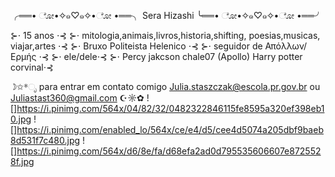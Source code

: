 ╭══• ೋ•✧๑♡๑✧•ೋ •══╮
     Sera Hizashi
╰══• ೋ•✧๑♡๑✧•ೋ •══╯ 

⊱⋅ 15 anos ⋅⊰
⊱⋅ mitologia,animais,livros,historia,shifting, poesias,musicas, viajar,artes ⋅⊰
⊱⋅ Bruxo Politeista Helenico ⋅⊰
⊱⋅ seguidor de Απόλλων/Ερμής ⋅⊰
⊱⋅ ele/dele⋅⊰
⊱⋅ Percy jakcson chale07 (Apollo) 
   Harry potter corvinal⋅⊰

☽✩*ೃ para entrar em contato comigo  Julia.staszczak@escola.pr.gov.br    ou   Juliastast360@gmail.com ☪☼✿
![]https://i.pinimg.com/564x/04/82/32/0482322846115fe8595a320ef398eb10.jpg
![]https://i.pinimg.com/enabled_lo/564x/ce/e4/d5/cee4d5074a205dbf9baeb8d531f7c480.jpg
![]https://i.pinimg.com/564x/d6/8e/fa/d68efa2ad0d795535606607e8725528f.jpg
